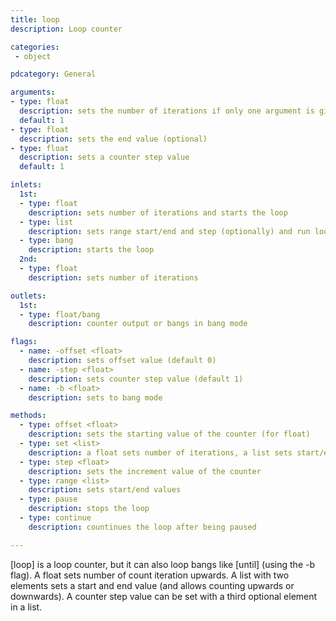 ```yaml
---
title: loop
description: Loop counter

categories:
 - object

pdcategory: General

arguments:
- type: float
  description: sets the number of iterations if only one argument is given, or start value if there are more arguments
  default: 1
- type: float
  description: sets the end value (optional)
- type: float
  description: sets a counter step value
  default: 1

inlets:
  1st:
  - type: float
    description: sets number of iterations and starts the loop
  - type: list
    description: sets range start/end and step (optionally) and run loop
  - type: bang
    description: starts the loop
  2nd:
  - type: float
    description: sets number of iterations

outlets:
  1st:
  - type: float/bang
    description: counter output or bangs in bang mode

flags:
  - name: -offset <float>
    description: sets offset value (default 0)
  - name: -step <float>
    description: sets counter step value (default 1)
  - name: -b <float>
    description: sets to bang mode

methods:
  - type: offset <float>
    description: sets the starting value of the counter (for float)
  - type: set <list>
    description: a float sets number of iterations, a list sets start/end and step (optionally)
  - type: step <float>
    description: sets the increment value of the counter
  - type: range <list>
    description: sets start/end values
  - type: pause
    description: stops the loop
  - type: continue
    description: countinues the loop after being paused

---
```


[loop] is a loop counter, but it can also loop bangs like [until] (using the -b flag). A float sets number of count iteration upwards. A list with two elements sets a start and end value (and allows counting upwards or downwards). A counter step value can be set with a third optional element in a list.


